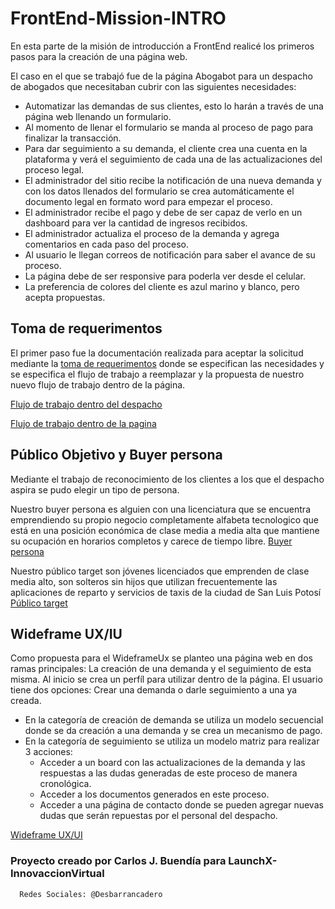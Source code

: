 # FrontEnd-Mission-INTRO

En esta parte de la misión de introducción a FrontEnd realicé los primeros pasos para la creación de una página web. 

El caso en el que se trabajó fue de la página Abogabot para un despacho de abogados que necesitaban cubrir con las siguientes necesidades:


- Automatizar las demandas de sus clientes, esto lo harán a través de una página web llenando un formulario.
- Al momento de llenar el formulario se manda al proceso de pago para finalizar la transacción.
- Para dar seguimiento a su demanda, el cliente crea una cuenta en la plataforma y verá el seguimiento de cada una de las actualizaciones del proceso legal.
- El administrador del sitio recibe la notificación de una nueva demanda y con los datos llenados del formulario se crea automáticamente el documento legal en formato word para empezar el proceso.
- El administrador recibe el pago y debe de ser capaz de verlo en un dashboard para ver la cantidad de ingresos recibidos.
- El administrador actualiza el proceso de la demanda y agrega comentarios en cada paso del proceso.
- Al usuario le llegan correos de notificación para saber el avance de su proceso.
- La página debe de ser responsive para poderla ver desde el celular.
- La preferencia de colores del cliente es azul marino y blanco, pero acepta propuestas.

## Toma de requerimentos

El primer paso fue la documentación realizada para aceptar la solicitud mediante la [toma de requerimentos](https://github.com/Desbarrancadero/FrontEnd-Mission-INTRO/blob/main/Toma%20de%20Requerimentos/1.-%20toma%20de%20requerimientos.doc) donde se especifican las necesidades y se especifica el flujo de trabajo a reemplazar y la propuesta de nuestro nuevo flujo de trabajo dentro de la página.

[Flujo de trabajo dentro del despacho](https://raw.githubusercontent.com/Desbarrancadero/FrontEnd-Mission-INTRO/main/Imagenes/Flowchart.png)

[Flujo de trabajo dentro de la pagina](https://raw.githubusercontent.com/Desbarrancadero/FrontEnd-Mission-INTRO/main/Imagenes/Uml_Diagram.png)

## Público Objetivo y Buyer persona
Mediante el trabajo de reconocimiento de los clientes a los que el despacho aspira se pudo elegir un tipo de persona.

Nuestro buyer persona es alguien con una licenciatura que se encuentra emprendiendo su propio negocio completamente alfabeta tecnologico que está en una posición económica de clase media a media alta que mantiene su ocupación en horarios completos y carece de tiempo libre.
[Buyer persona](https://raw.githubusercontent.com/Desbarrancadero/FrontEnd-Mission-INTRO/main/buyerpersona.pdf)

Nuestro público target son jóvenes licenciados que emprenden de clase media alto, son solteros sin hijos que utilizan frecuentemente las aplicaciones de reparto y servicios de taxis de la ciudad de San Luis Potosí
[Público target ](https://raw.githubusercontent.com/Desbarrancadero/FrontEnd-Mission-INTRO/main/PublicoObjetivo.pdf)

## Wideframe UX/IU
Como propuesta para el WideframeUx se planteo una página web en dos ramas principales: La creación de una demanda y el seguimiento de esta misma.
Al inicio se crea un perfíl para utilizar dentro de la página.
El usuario tiene dos opciones: Crear una demanda o darle seguimiento a una ya creada.
- En la categoría de creación de demanda se utiliza un modelo secuencial donde se da creación a una demanda y se crea un mecanismo de pago.
- En la categoría de seguimiento se utiliza un modelo matriz para realizar 3 acciones:
    - Acceder a un board con las actualizaciones de la demanda y las respuestas a las dudas generadas de este proceso de manera cronológica.
    - Acceder a los documentos generados en este proceso.
    - Acceder a una página de contacto donde se pueden agregar nuevas dudas que serán repuestas por el personal del despacho.
 
 [Wideframe UX/UI ](https://miro.com/app/board/uXjVOJHtM-0=/?invite_link_id=724919738624)
 
 
 ### Proyecto creado por Carlos J. Buendía para LaunchX-InnovaccionVirtual
      Redes Sociales: @Desbarrancadero


